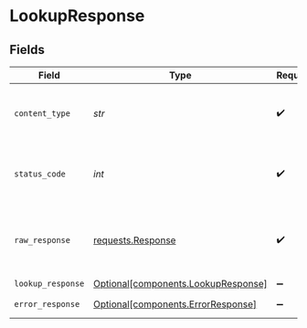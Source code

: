 # LookupResponse


## Fields

| Field                                                                                 | Type                                                                                  | Required                                                                              | Description                                                                           |
| ------------------------------------------------------------------------------------- | ------------------------------------------------------------------------------------- | ------------------------------------------------------------------------------------- | ------------------------------------------------------------------------------------- |
| `content_type`                                                                        | *str*                                                                                 | :heavy_check_mark:                                                                    | HTTP response content type for this operation                                         |
| `status_code`                                                                         | *int*                                                                                 | :heavy_check_mark:                                                                    | HTTP response status code for this operation                                          |
| `raw_response`                                                                        | [requests.Response](https://requests.readthedocs.io/en/latest/api/#requests.Response) | :heavy_check_mark:                                                                    | Raw HTTP response; suitable for custom response parsing                               |
| `lookup_response`                                                                     | [Optional[components.LookupResponse]](../../models/components/lookupresponse.md)      | :heavy_minus_sign:                                                                    | OK                                                                                    |
| `error_response`                                                                      | [Optional[components.ErrorResponse]](../../models/components/errorresponse.md)        | :heavy_minus_sign:                                                                    | Bad Request                                                                           |